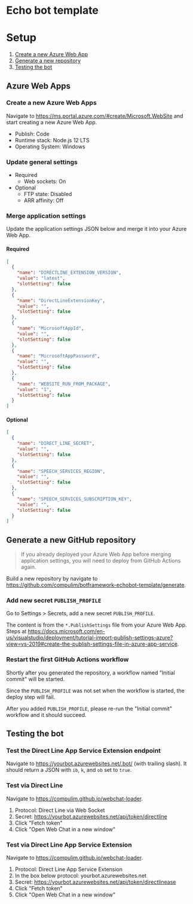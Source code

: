 # Echo bot template

# Setup

1. [Create a new Azure Web App](#create-a-new-azure-web-app)
1. [Generate a new repository](#generate-a-new-github-repository)
1. [Testing the bot](#testing-the-bot)

## Azure Web Apps

### Create a new Azure Web Apps

Navigate to https://ms.portal.azure.com/#create/Microsoft.WebSite and start creating a new Azure Web App.

- Publish: Code
- Runtime stack: Node.js 12 LTS
- Operating System: Windows

### Update general settings

- Required
   - Web sockets: On
- Optional
   - FTP state: Disabled
   - ARR affinity: Off

### Merge application settings

Update the application settings JSON below and merge it into your Azure Web App.

#### Required

```json
[
  {
    "name": "DIRECTLINE_EXTENSION_VERSION",
    "value": "latest",
    "slotSetting": false
  },
  {
    "name": "DirectLineExtensionKey",
    "value": "",
    "slotSetting": false
  },
  {
    "name": "MicrosoftAppId",
    "value": "",
    "slotSetting": false
  },
  {
    "name": "MicrosoftAppPassword",
    "value": "",
    "slotSetting": false
  },
  {
    "name": "WEBSITE_RUN_FROM_PACKAGE",
    "value": "1",
    "slotSetting": false
  }
]
```

#### Optional

```json
[
  {
    "name": "DIRECT_LINE_SECRET",
    "value": "",
    "slotSetting": false
  },
  {
    "name": "SPEECH_SERVICES_REGION",
    "value": "",
    "slotSetting": false
  },
  {
    "name": "SPEECH_SERVICES_SUBSCRIPTION_KEY",
    "value": "",
    "slotSetting": false
  }
]
```

## Generate a new GitHub repository

> If you already deployed your Azure Web App before merging application settings, you will need to deploy from GitHub Actions again.

Build a new repository by navigate to https://github.com/compulim/botframework-echobot-template/generate.

### Add new secret `PUBLISH_PROFILE`

Go to Settings > Secrets, add a new secret `PUBLISH_PROFILE`.

The content is from the `*.PublishSettings` file from your Azure Web App. Steps at https://docs.microsoft.com/en-us/visualstudio/deployment/tutorial-import-publish-settings-azure?view=vs-2019#create-the-publish-settings-file-in-azure-app-service.

### Restart the first GitHub Actions workflow

Shortly after you generated the repository, a workflow named "Initial commit" will be started.

Since the `PUBLISH_PROFILE` was not set when the workflow is started, the deploy step will fail.

After you added `PUBLISH_PROFILE`, please re-run the "Initial commit" workflow and it should succeed.

## Testing the bot

### Test the Direct Line App Service Extension endpoint

Navigate to https://yourbot.azurewebsites.net/.bot/ (with trailing slash). It should return a JSON with `ib`, `k`, and `ob` set to `true`.

### Test via Direct Line

Navigate to https://compulim.github.io/webchat-loader.

1. Protocol: Direct Line via Web Socket
1. Secret: https://yourbot.azurewebsites.net/api/token/directline
1. Click "Fetch token"
1. Click "Open Web Chat in a new window"

### Test via Direct Line App Service Extension

Navigate to https://compulim.github.io/webchat-loader.

1. Protocol: Direct Line App Service Extension
1. In the box below protocol: yourbot.azurewebsites.net
1. Secret: https://yourbot.azurewebsites.net/api/token/directlinease
1. Click "Fetch token"
1. Click "Open Web Chat in a new window"
